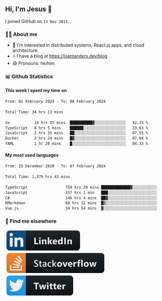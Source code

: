 ## Hi, I'm Jesus 👋

I joined GitHub on `13 Nov 2015`.

<!-- Talking about you -->

### 👨‍💻 About me

- 👦 I'm interested in distributed systems, React.js apps, and cloud architecture.
- ⚡️ I have a blog at <https://jsantanders.dev/blog>
- 😄 Pronouns: he/him

### 📊 Github Statistics

#### This week I spent my time on

<!--START_SECTION:weekly-->

```txt
From: 01 February 2024 - To: 08 February 2024

Total Time: 34 hrs 13 mins

Go           14 hrs 25 mins  ██████████▓░░░░░░░░░░░░░░   42.15 %
TypeScript   8 hrs 5 mins    ██████░░░░░░░░░░░░░░░░░░░   23.63 %
JavaScript   2 hrs 35 mins   ██░░░░░░░░░░░░░░░░░░░░░░░   07.55 %
Docker       2 hrs 24 mins   █▓░░░░░░░░░░░░░░░░░░░░░░░   07.04 %
YAML         1 hr 28 mins    █░░░░░░░░░░░░░░░░░░░░░░░░   04.33 %
```

<!--END_SECTION:weekly-->

#### My most used languages

<!--START_SECTION:alltime-->

```txt
From: 15 December 2020 - To: 07 February 2024

Total Time: 1,379 hrs 43 mins

TypeScript                 759 hrs 39 mins █████████████▓░░░░░░░░░░░   55.06 %
JavaScript                 157 hrs 1 min   ███░░░░░░░░░░░░░░░░░░░░░░   11.38 %
C#                         146 hrs 4 mins  ██▓░░░░░░░░░░░░░░░░░░░░░░   10.59 %
RMarkdown                  68 hrs 12 mins  █▒░░░░░░░░░░░░░░░░░░░░░░░   04.94 %
Vue.js                     34 hrs 54 mins  ▓░░░░░░░░░░░░░░░░░░░░░░░░   02.53 %
```

<!--END_SECTION:alltime-->

### 📢 Find me elsewhere

<p>
  <a target="_blank" href="https://linkedin.com/in/jsantanders">
    <img src="https://github.com/jsantanders/jsantanders/blob/master/img/linkedin.svg" alt="LinkedIn" style="vertical-align:top; margin:4px">
  </a>
  
  <a target="_blank" href="https://stackoverflow.com/users/7318331/jesus-santander">
    <img src="https://github.com/jsantanders/jsantanders/blob/master/img/stackoverflow.svg" alt="StackOverflow" style="vertical-align:top; margin:4px">
  </a>
  
  <a target="_blank" href="http://twitter.com/jsantanders">
    <img src="https://github.com/jsantanders/jsantanders/blob/master/img/twitter.svg" alt="Twitter" style="vertical-align:top; margin:4px">
  </a>
</p>
